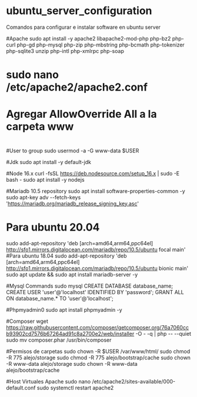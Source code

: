 # ubuntu_server_configuration
Comandos para configurar e instalar software en ubuntu server

#Apache
sudo apt install -y apache2 libapache2-mod-php php-bz2 php-curl php-gd php-mysql php-zip php-mbstring php-bcmath php-tokenizer php-sqlite3 unzip php-intl php-xmlrpc php-soap

# sudo nano /etc/apache2/apache2.conf
# Agregar AllowOverride All a la carpeta www
#


#User to group
sudo usermod -a -G www-data $USER


#Jdk
sudo apt install -y default-jdk

#Node 16.x
curl -fsSL https://deb.nodesource.com/setup_16.x | sudo -E bash -
sudo apt install -y nodejs


#Mariadb 10.5 repository
sudo apt install software-properties-common -y
sudo apt-key adv --fetch-keys 'https://mariadb.org/mariadb_release_signing_key.asc'
# Para ubuntu 20.04
sudo add-apt-repository 'deb [arch=amd64,arm64,ppc64el] http://sfo1.mirrors.digitalocean.com/mariadb/repo/10.5/ubuntu focal main'
#Para ubuntu 18.04
sudo add-apt-repository 'deb [arch=amd64,arm64,ppc64el] http://sfo1.mirrors.digitalocean.com/mariadb/repo/10.5/ubuntu bionic main'
sudo apt update && sudo apt install mariadb-server -y

#Mysql Commands
sudo mysql
CREATE DATABASE database_name;
CREATE USER 'user'@'localhost' IDENTIFIED BY 'password';
GRANT ALL ON database_name.* TO 'user'@'localhost';

#Phpmyadmin0
sudo apt install phpmyadmin -y

#Composer
wget https://raw.githubusercontent.com/composer/getcomposer.org/76a7060ccb93902cd7576b67264ad91c8a2700e2/web/installer -O - -q | php -- --quiet
sudo mv composer.phar /usr/bin/composer

#Permisos de carpetas
sudo chown -R $USER /var/www/html/
sudo chmod -R 775 alejo/storage
sudo chmod -R 775 alejo/bootstrap/cache
sudo chown -R www-data alejo/storage
sudo chown -R www-data alejo/bootstrap/cache

#Host Virtuales Apache
sudo nano /etc/apache2/sites-available/000-default.conf
sudo systemctl restart apache2

